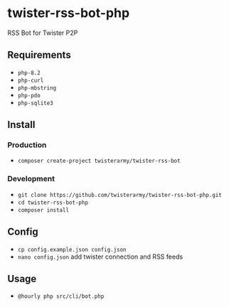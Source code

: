 # twister-rss-bot-php

RSS Bot for Twister P2P

## Requirements

* `php-8.2`
* `php-curl`
* `php-mbstring`
* `php-pdo`
* `php-sqlite3`

## Install

### Production

* `composer create-project twisterarmy/twister-rss-bot`

### Development

* `git clone https://github.com/twisterarmy/twister-rss-bot-php.git`
* `cd twister-rss-bot-php`
* `composer install`

## Config

* `cp config.example.json config.json`
* `nano config.json` add twister connection and RSS feeds

## Usage

* `@hourly php src/cli/bot.php`